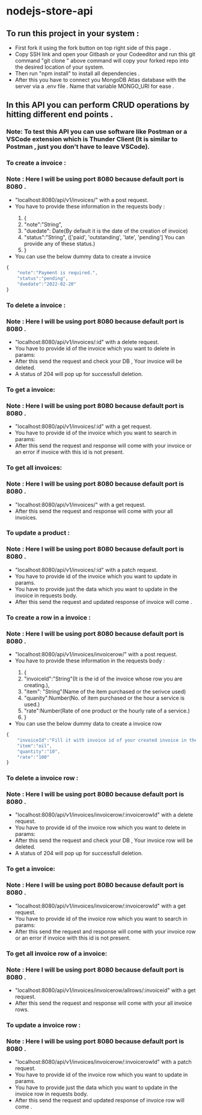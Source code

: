 # nodejs-store-api

## To run this project in your system : 
<ul>
<li>
   First fork it using the fork button on top right side of this page .
</li>
<li>
   Copy SSH link and open your Gitbash or your Codeeditor and run this git command "git clone <ssh link>"
   above command will copy your forked repo into the desired location of your system.
</li>
<li>
   Then run "npm install" to install all dependencies .
</li>
<li>
   After this you have to connect you MongoDB Atlas database with the server via a .env file . Name that variable MONGO_URI for ease .
</li>
</ul>

## In this API you can perform CRUD operations by hitting different end points . 
### Note: To test this API you can use software like Postman or a VSCode extension which is Thunder Client (It is similar to Postman , just you don't have to leave VSCode). 

### To create a invoice : 
### Note : Here I will be using port 8080 because default port is 8080 .
<ul>
<li>"localhost:8080/api/v1/invoices/" with a post request.</li>
<li>You have to provide these information in the requests body : </li>
<ol>
<li>{</li>
    <li>"note":"String",</li>
    <li>"duedate": Date(By default it is the date of the creation of invoice)</li>
    <li>"status":"String", (['paid', 'outstanding', 'late', 'pending'] You can provide any of these status.)</li>
<li>}</li>
</ol>
<li>You can use the below dummy data to create a invoice</li>
</ul>

```js
{
    "note":"Payment is required.",
    "status":"pending",
    "duedate":"2022-02-20"
}
```

### To delete a invoice : 
### Note : Here I will be using port 8080 because default port is 8080 .
<ul>
<li>"localhost:8080/api/v1/invoices/:id" with a delete request.</li>
<li>You have to provide id of the invoice which you want to delete in params: </li>
<li>After this send the request and check your DB , Your invoice will be deleted.</li>
<li>A status of 204 will pop up for successfull deletion.</li>
</ul>

### To get a invoice: 
### Note : Here I will be using port 8080 because default port is 8080 .
<ul>
<li>"localhost:8080/api/v1/invoices/:id" with a get request.</li>
<li>You have to provide id of the invoice which you want to search in params: </li>
<li>After this send the request and response will come with your invoice or an error if invoice with this id is not present.</li>
</ul>

### To get all invoices: 
### Note : Here I will be using port 8080 because default port is 8080 .
<ul>
<li>"localhost:8080/api/v1/invoices/" with a get request.</li>
<li>After this send the request and response will come with your all invoices.</li>
</ul>

### To update a product : 
### Note : Here I will be using port 8080 because default port is 8080 .
<ul>
<li>"localhost:8080/api/v1/invoices/:id" with a patch request.</li>
<li>You have to provide id of the invoice which you want to update in params. </li>
<li>You have to provide just the data which you want to update in the invoice in requests body.</li>
<li>After this send the request and updated response of invoice will come .</li>
</ul>



### To create a row in a invoice : 
### Note : Here I will be using port 8080 because default port is 8080 .
<ul>
<li>"localhost:8080/api/v1/invoices/invoicerow/" with a post request.</li>
<li>You have to provide these information in the requests body : </li>
<ol>
<li>{</li>
    <li>"invoiceId":"String"(It is the id of the invoice whose row you are creating.),</li>
    <li>"item": "String"(Name of the item purchased or the serivce used)</li>
    <li>"quanity":Number(No. of item purchased or the hour a service is used.)</li>
    <li>"rate":Number(Rate of one product or the hourly rate of a service.)</li>
<li>}</li>
</ol>
<li>You can use the below dummy data to create a invoice row</li>
</ul>

```js
{
    "invoiceId":"Fill it with invoice id of your created invoice in the above steps...",
    "item":"oil",
    "quantity":"10",
    "rate":"100"
}
```

### To delete a invoice row : 
### Note : Here I will be using port 8080 because default port is 8080 .
<ul>
<li>"localhost:8080/api/v1/invoices/invoicerow/:invoicerowId" with a delete request.</li>
<li>You have to provide id of the invoice row which you want to delete in params: </li>
<li>After this send the request and check your DB , Your invoice row will be deleted.</li>
<li>A status of 204 will pop up for successfull deletion.</li>
</ul>

### To get a invoice: 
### Note : Here I will be using port 8080 because default port is 8080 .
<ul>
<li>"localhost:8080/api/v1/invoices/invoicerow/:invoicerowId" with a get request.</li>
<li>You have to provide id of the invoice row which you want to search in params: </li>
<li>After this send the request and response will come with your invoice row or an error if invoice with this id is not present.</li>
</ul>

### To get all invoice row of a invoice: 
### Note : Here I will be using port 8080 because default port is 8080 .
<ul>
<li>"localhost:8080/api/v1/invoices/invoicerow/allrows/:invoiceid" with a get request.</li>
<li>After this send the request and response will come with your all invoice rows.</li>
</ul>

### To update a invoice row : 
### Note : Here I will be using port 8080 because default port is 8080 .
<ul>
<li>"localhost:8080/api/v1/invoices/invoicerow/:invoicerowId" with a patch request.</li>
<li>You have to provide id of the invoice row which you want to update in params. </li>
<li>You have to provide just the data which you want to update in the invoice row in requests body.</li>
<li>After this send the request and updated response of invoice row will come .</li>
</ul>






